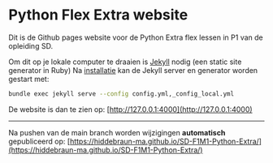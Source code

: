 # Python Flex Extra website

Dit is de Github pages website voor de Python Extra flex lessen in P1 van de opleiding SD.

Om dit op je lokale computer te draaien is [Jekyll](https://jekyllrb.com/) nodig (een static site generator in Ruby)
Na [installatie](https://jekyllrb.com/docs/installation/) kan de Jekyll server en generator worden gestart met:

```bash
bundle exec jekyll serve --config config.yml,_config_local.yml
```

De website is dan te zien op:
[http://127.0.0.1:4000](http://127.0.0.1:4000)

----
Na pushen van de main branch worden wijzigingen **automatisch** gepubliceerd op:
[https://hiddebraun-ma.github.io/SD-F1M1-Python-Extra/](https://hiddebraun-ma.github.io/SD-F1M1-Python-Extra/)
